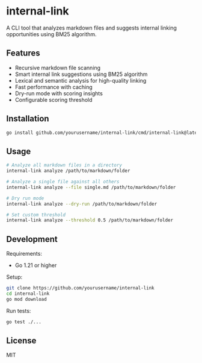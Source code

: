 # internal-link

A CLI tool that analyzes markdown files and suggests internal linking opportunities using BM25 algorithm.

## Features

- Recursive markdown file scanning
- Smart internal link suggestions using BM25 algorithm
- Lexical and semantic analysis for high-quality linking
- Fast performance with caching
- Dry-run mode with scoring insights
- Configurable scoring threshold

## Installation

```bash
go install github.com/yourusername/internal-link/cmd/internal-link@latest
```

## Usage

```bash
# Analyze all markdown files in a directory
internal-link analyze /path/to/markdown/folder

# Analyze a single file against all others
internal-link analyze --file single.md /path/to/markdown/folder

# Dry run mode
internal-link analyze --dry-run /path/to/markdown/folder

# Set custom threshold
internal-link analyze --threshold 0.5 /path/to/markdown/folder
```

## Development

Requirements:
- Go 1.21 or higher

Setup:
```bash
git clone https://github.com/yourusername/internal-link
cd internal-link
go mod download
```

Run tests:
```bash
go test ./...
```

## License

MIT 
